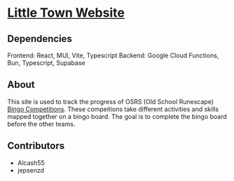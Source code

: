 # [Little Town Website](https://littletown.gay)

## Dependencies

Frontend: React, MUI, Vite, Typescript
Backend: Google Cloud Functions, Bun, Typescript, Supabase

## About

This site is used to track the progress of OSRS (Old School Runescape) [Bingo Competitions](https://www.youtube.com/watch?v=MF6LjbPVFtA). These compeitions take different activities and skills mapped together on a bingo board. The goal is to complete the bingo board before the other teams.

## Contributors

- Alcash55
- jepsenzd
